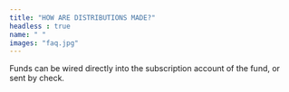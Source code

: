 ```yaml
---
title: "HOW ARE DISTRIBUTIONS MADE?"
headless : true
name: " "
images: "faq.jpg"
---
```

Funds can be wired directly into the subscription account of the fund, or sent by check.
